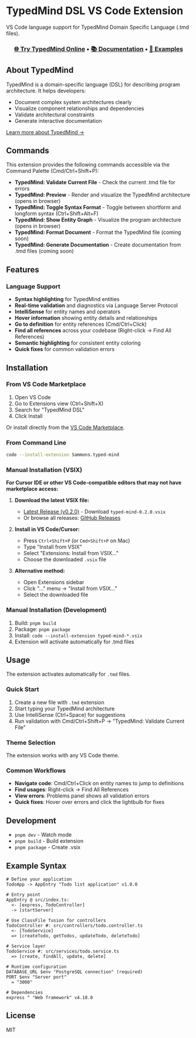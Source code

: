 # TypedMind DSL VS Code Extension

VS Code language support for TypedMind Domain Specific Language (.tmd files).

<div align="center">
  <h3>
    <a href="https://sammons2.github.io/typed-mind-lang/">🌐 Try TypedMind Online</a> • 
    <a href="https://sammons2.github.io/typed-mind-lang/#getting-started">📚 Documentation</a> • 
    <a href="https://sammons2.github.io/typed-mind-lang/#examples">🎯 Examples</a>
  </h3>
</div>

## About TypedMind

TypedMind is a domain-specific language (DSL) for describing program architecture. It helps developers:
- Document complex system architectures clearly
- Visualize component relationships and dependencies
- Validate architectural constraints
- Generate interactive documentation

[Learn more about TypedMind →](https://sammons2.github.io/typed-mind-lang/)

## Commands

This extension provides the following commands accessible via the Command Palette (Cmd/Ctrl+Shift+P):

- **TypedMind: Validate Current File** - Check the current .tmd file for errors
- **TypedMind: Preview** - Render and visualize the TypedMind architecture (opens in browser)
- **TypedMind: Toggle Syntax Format** - Toggle between shortform and longform syntax (Ctrl+Shift+Alt+F)
- **TypedMind: Show Entity Graph** - Visualize the program architecture (opens in browser)
- **TypedMind: Format Document** - Format the TypedMind file (coming soon)
- **TypedMind: Generate Documentation** - Create documentation from .tmd files (coming soon)

## Features

### Language Support
- **Syntax highlighting** for TypedMind entities
- **Real-time validation** and diagnostics via Language Server Protocol
- **IntelliSense** for entity names and operators
- **Hover information** showing entity details and relationships
- **Go to definition** for entity references (Cmd/Ctrl+Click)
- **Find all references** across your codebase (Right-click → Find All References)
- **Semantic highlighting** for consistent entity coloring
- **Quick fixes** for common validation errors

## Installation

### From VS Code Marketplace
1. Open VS Code
2. Go to Extensions view (Ctrl+Shift+X)
3. Search for "TypedMind DSL"
4. Click Install

Or install directly from the [VS Code Marketplace](https://marketplace.visualstudio.com/items?itemName=Sammons.typed-mind).

### From Command Line
```bash
code --install-extension Sammons.typed-mind
```

### Manual Installation (VSIX)
**For Cursor IDE or other VS Code-compatible editors that may not have marketplace access:**

1. **Download the latest VSIX file:**
   - [Latest Release (v0.2.0)](https://github.com/sammons2/typed-mind-lang/releases/latest) - Download `typed-mind-0.2.0.vsix`
   - Or browse all releases: [GitHub Releases](https://github.com/sammons2/typed-mind-lang/releases)

2. **Install in VS Code/Cursor:**
   - Press `Ctrl+Shift+P` (or `Cmd+Shift+P` on Mac)
   - Type "Install from VSIX"
   - Select "Extensions: Install from VSIX..."
   - Choose the downloaded `.vsix` file

3. **Alternative method:**
   - Open Extensions sidebar
   - Click "..." menu → "Install from VSIX..."
   - Select the downloaded file

### Manual Installation (Development)
1. Build: `pnpm build`
2. Package: `pnpm package`
3. Install: `code --install-extension typed-mind-*.vsix`
4. Extension will activate automatically for .tmd files

## Usage

The extension activates automatically for `.tmd` files.

### Quick Start
1. Create a new file with `.tmd` extension
2. Start typing your TypedMind architecture
3. Use IntelliSense (Ctrl+Space) for suggestions
4. Run validation with Cmd/Ctrl+Shift+P → "TypedMind: Validate Current File"

### Theme Selection
The extension works with any VS Code theme.

### Common Workflows
- **Navigate code**: Cmd/Ctrl+Click on entity names to jump to definitions
- **Find usages**: Right-click → Find All References
- **View errors**: Problems panel shows all validation errors
- **Quick fixes**: Hover over errors and click the lightbulb for fixes

## Development

- `pnpm dev` - Watch mode
- `pnpm build` - Build extension
- `pnpm package` - Create .vsix

## Example Syntax

```tmd
# Define your application
TodoApp -> AppEntry "Todo list application" v1.0.0

# Entry point
AppEntry @ src/index.ts:
  <- [express, TodoController]
  -> [startServer]

# Use ClassFile fusion for controllers
TodoController #: src/controllers/todo.controller.ts
  <- [TodoService]
  => [createTodo, getTodos, updateTodo, deleteTodo]

# Service layer
TodoService #: src/services/todo.service.ts
  => [create, findAll, update, delete]

# Runtime configuration
DATABASE_URL $env "PostgreSQL connection" (required)
PORT $env "Server port"
  = "3000"

# Dependencies
express ^ "Web framework" v4.18.0
```

## License

MIT